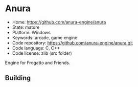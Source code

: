 # Anura

- Home: https://github.com/anura-engine/anura
- State: mature
- Platform: Windows
- Keywords: arcade, game engine
- Code repository: https://github.com/anura-engine/anura.git
- Code language: C, C++
- Code license: zlib (src folder)

Engine for Frogatto and Friends.

## Building
